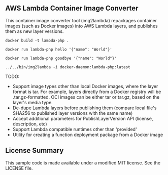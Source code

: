 ## AWS Lambda Container Image Converter

This container image converter tool (img2lambda) repackages container images (such as Docker images) into AWS Lambda layers, and publishes them as new layer versions.

```
docker build -t lambda-php .

docker run lambda-php hello '{"name": "World"}'

docker run lambda-php goodbye '{"name": "World"}'

../../bin/img2lambda -i docker-daemon:lambda-php:latest
```

TODO:
* Support image types other than local Docker images, where the layer format is tar. For example, layers directly from a Docker registry will be .tar.gz-formatted. OCI images can be either tar or tar.gz, based on the layer's media type.
* De-dupe Lambda layers before publishing them (compare local file's SHA256 to published layer versions with the same name)
* Accept additional parameters for PublishLayerVersion API (license, description, etc)
* Support Lambda compatible runtimes other than 'provided'
* Utility for creating a function deployment package from a Docker image

## License Summary

This sample code is made available under a modified MIT license. See the LICENSE file.
